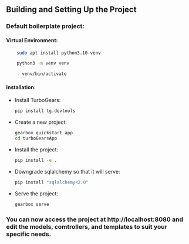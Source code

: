 ## Building and Setting Up the Project

### Default boilerplate project:

#### Virtual Environment:
```bash
    sudo apt install python3.10-venv

    python3 -m venv venv

    . venv/bin/activate
```
#### Installation:

- Install TurboGears:
    ```bash
    pip install tg.devtools
    ```
- Create a new project:
    ```bash
    gearbox quickstart app
    cd turboGearsApp
    ```

- Install the project:
    ```bash
    pip install -e . 
    ```
- Downgrade sqlalchemy so that it will serve:
    ```bash
    pip install "sqlalchemy<2.0"
    ```
- Serve the project:
    ```bash
    gearbox serve
    ```

### You can now access the project at http://localhost:8080 and edit the models, comtrollers, and templates to suit your specific needs. 
